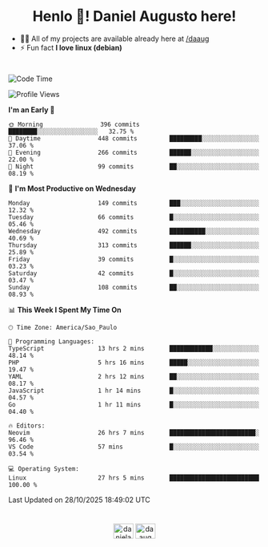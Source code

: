 <h1 align="center">Henlo 👋! Daniel Augusto here!</h1>

- 👨‍💻 All of my projects are available already here at [/daaug](https://github.com/daaug)
- ⚡ Fun fact **I love linux (debian)**
<h1></h1>

<!--START_SECTION:waka-->
![Code Time](http://img.shields.io/badge/Code%20Time-144%20hrs%2059%20mins-blue)

![Profile Views](http://img.shields.io/badge/Profile%20Views-2-blue)

**I'm an Early 🐤** 

```text
🌞 Morning                396 commits         ████████░░░░░░░░░░░░░░░░░   32.75 % 
🌆 Daytime                448 commits         █████████░░░░░░░░░░░░░░░░   37.06 % 
🌃 Evening                266 commits         ██████░░░░░░░░░░░░░░░░░░░   22.00 % 
🌙 Night                  99 commits          ██░░░░░░░░░░░░░░░░░░░░░░░   08.19 % 
```
📅 **I'm Most Productive on Wednesday** 

```text
Monday                   149 commits         ███░░░░░░░░░░░░░░░░░░░░░░   12.32 % 
Tuesday                  66 commits          █░░░░░░░░░░░░░░░░░░░░░░░░   05.46 % 
Wednesday                492 commits         ██████████░░░░░░░░░░░░░░░   40.69 % 
Thursday                 313 commits         ██████░░░░░░░░░░░░░░░░░░░   25.89 % 
Friday                   39 commits          █░░░░░░░░░░░░░░░░░░░░░░░░   03.23 % 
Saturday                 42 commits          █░░░░░░░░░░░░░░░░░░░░░░░░   03.47 % 
Sunday                   108 commits         ██░░░░░░░░░░░░░░░░░░░░░░░   08.93 % 
```


📊 **This Week I Spent My Time On** 

```text
🕑︎ Time Zone: America/Sao_Paulo

💬 Programming Languages: 
TypeScript               13 hrs 2 mins       ████████████░░░░░░░░░░░░░   48.14 % 
PHP                      5 hrs 16 mins       █████░░░░░░░░░░░░░░░░░░░░   19.47 % 
YAML                     2 hrs 12 mins       ██░░░░░░░░░░░░░░░░░░░░░░░   08.17 % 
JavaScript               1 hr 14 mins        █░░░░░░░░░░░░░░░░░░░░░░░░   04.57 % 
Go                       1 hr 11 mins        █░░░░░░░░░░░░░░░░░░░░░░░░   04.40 % 

🔥 Editors: 
Neovim                   26 hrs 7 mins       ████████████████████████░   96.46 % 
VS Code                  57 mins             █░░░░░░░░░░░░░░░░░░░░░░░░   03.54 % 

💻 Operating System: 
Linux                    27 hrs 5 mins       █████████████████████████   100.00 % 
```


 Last Updated on 28/10/2025 18:49:02 UTC
<!--END_SECTION:waka-->

<h1></h1>
<p align="center">
<a href="https://linkedin.com/in/danielaug" target="blank"><img align="center" src="https://raw.githubusercontent.com/rahuldkjain/github-profile-readme-generator/master/src/images/icons/Social/linked-in-alt.svg" alt="danielaug" height="30" width="40" /></a> 
<a href="https://www.hackerrank.com/daaug" target="blank"><img align="center" src="https://raw.githubusercontent.com/rahuldkjain/github-profile-readme-generator/master/src/images/icons/Social/hackerrank.svg" alt="daaug" height="30" width="40" /></a>
</p>
